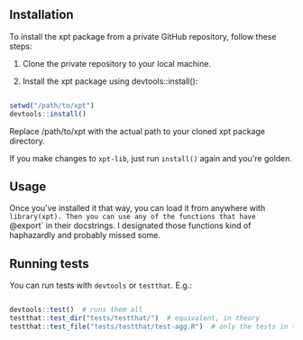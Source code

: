 ## Installation

To install the xpt package from a private GitHub repository, follow these steps:

1. Clone the private repository to your local machine.

2. Install the xpt package using devtools::install():

```R

setwd("/path/to/xpt")
devtools::install()
```

Replace /path/to/xpt with the actual path to your cloned xpt package directory.

If you make changes to `xpt-lib`, just run `install()` again and you're golden.

## Usage

Once you've installed it that way, you can load it from anywhere with `library(xpt).
Then you can use any of the functions that have `@export` in their docstrings.
I designated those functions kind of haphazardly and probably missed some.

## Running tests

You can run tests with `devtools` or `testthat`. E.g.:

```R

devtools::test()  # runs them all
testthat::test_dir("tests/testthat/")  # equivalent, in theory
testthat::test_file("tests/testthat/test-agg.R")  # only the tests in test-agg.R
```
